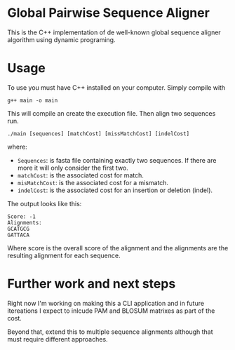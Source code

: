 # Global Pairwise Sequence Aligner

This is the C++ implementation of de well-known global sequence aligner algorithm using dynamic programing.

# Usage

To use you must have C++ installed on your computer.
Simply compile with 

```
g++ main -o main
```
This will compile an create the execution file. Then align two sequences run.

```
./main [sequences] [matchCost] [missMatchCost] [indelCost]
```

where:
- ```Sequences```: is fasta file containing exactly two sequences. If there are more it will only consider the first two.
- ```matchCost```: is the associated cost for match.
- ```misMatchCost```: is the associated cost for a mismatch.
- ```indelCost```: is the associated cost for an insertion or deletion (indel).

The output looks like this:
```
Score: -1
Alignments:
GCATGCG
GATTACA
```

Where score is the overall score of the alignment and the alignments are the resulting alignment for each sequence.

# Further work and next steps

Right now I'm working on making this a CLI application and in future itereations I expect to inlcude PAM and BLOSUM matrixes as part of the cost.

Beyond that, extend this to multiple sequence alignments although that must require different approaches.
